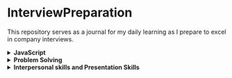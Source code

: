 # InterviewPreparation
This repository serves as a journal for my daily learning as I prepare to excel in company interviews.

<details>
  <summary><b>JavaScript</b></summary>

- [JavaScript Notes](JavaScript\JavaScriptNotes.md)
- [JavaScript Interview Questions](JavaScript\JavaScriptIQ.md)
</details>

<details>
  <summary><b>Problem Solving</b></summary>

- [Coding Questions](codingProblems.md)
</details>

<details>
  <summary><b>Interpersonal skills and Presentation Skills</b></summary>

- [Mindfullness](mindfullness.md)
</details>